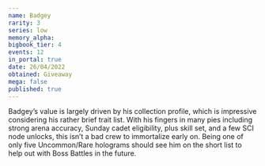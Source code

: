 ```yaml
---
name: Badgey
rarity: 3
series: low
memory_alpha:
bigbook_tier: 4
events: 12
in_portal: true
date: 26/04/2022
obtained: Giveaway
mega: false
published: true
---
```


Badgey’s value is largely driven by his collection profile, which is impressive considering his rather brief trait list. With his fingers in many pies including strong arena accuracy, Sunday cadet eligibility, plus skill set, and a few SCI node unlocks, this isn’t a bad crew to immortalize early on. Being one of only five Uncommon/Rare holograms should see him on the short list to help out with Boss Battles in the future.

